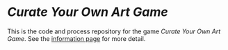 # *Curate Your Own Art Game*

This is the code and process repository for the game *Curate Your Own Art Game*. See the [information page](info/) for more detail.
